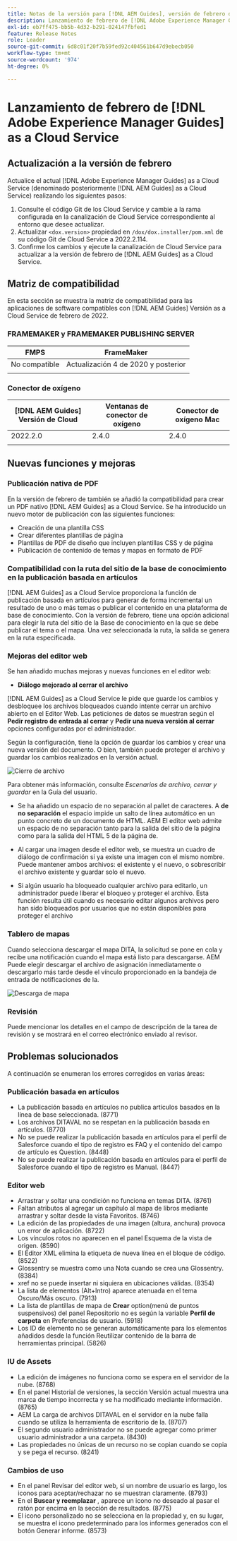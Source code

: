 ```yaml
---
title: Notas de la versión para [!DNL AEM Guides], versión de febrero de 2022
description: Lanzamiento de febrero de [!DNL Adobe Experience Manager Guides] as a Cloud Service
exl-id: eb7ff475-bb5b-4d32-b291-024147fbfed1
feature: Release Notes
role: Leader
source-git-commit: 6d8c01f20f7b59fed92c404561b647d9ebecb050
workflow-type: tm+mt
source-wordcount: '974'
ht-degree: 0%

---
```


# Lanzamiento de febrero de [!DNL Adobe Experience Manager Guides] as a Cloud Service

## Actualización a la versión de febrero

Actualice el actual [!DNL Adobe Experience Manager Guides] as a Cloud Service (denominado posteriormente [!DNL AEM Guides] as a Cloud Service) realizando los siguientes pasos:
1. Consulte el código Git de los Cloud Service y cambie a la rama configurada en la canalización de Cloud Service correspondiente al entorno que desee actualizar.
1. Actualizar `<dox.version>` propiedad en `/dox/dox.installer/pom.xml` de su código Git de Cloud Service a 2022.2.114.
1. Confirme los cambios y ejecute la canalización de Cloud Service para actualizar a la versión de febrero de [!DNL AEM Guides] as a Cloud Service.

## Matriz de compatibilidad

En esta sección se muestra la matriz de compatibilidad para las aplicaciones de software compatibles con [!DNL AEM Guides] Versión as a Cloud Service de febrero de 2022.

### FRAMEMAKER y FRAMEMAKER PUBLISHING SERVER

| FMPS | FrameMaker |
| --- | --- |
| No compatible | Actualización 4 de 2020 y posterior |
| | |


### Conector de oxígeno

| [!DNL AEM Guides] Versión de Cloud | Ventanas de conector de oxígeno | Conector de oxígeno Mac |
| --- | --- | --- |
| 2022.2.0 | 2.4.0 | 2.4.0 |
|  |  |  |


## Nuevas funciones y mejoras

### Publicación nativa de PDF

En la versión de febrero de también se añadió la compatibilidad para crear un PDF nativo [!DNL AEM Guides] as a Cloud Service. Se ha introducido un nuevo motor de publicación con las siguientes funciones:
* Creación de una plantilla CSS
* Crear diferentes plantillas de página
* Plantillas de PDF de diseño que incluyen plantillas CSS y de página
* Publicación de contenido de temas y mapas en formato de PDF

### Compatibilidad con la ruta del sitio de la base de conocimiento en la publicación basada en artículos

[!DNL AEM Guides] as a Cloud Service proporciona la función de publicación basada en artículos para generar de forma incremental un resultado de uno o más temas o publicar el contenido en una plataforma de base de conocimiento. Con la versión de febrero, tiene una opción adicional para elegir la ruta del sitio de la Base de conocimiento en la que se debe publicar el tema o el mapa. Una vez seleccionada la ruta, la salida se genera en la ruta especificada.

### Mejoras del editor web

Se han añadido muchas mejoras y nuevas funciones en el editor web:

* **Diálogo mejorado al cerrar el archivo**

[!DNL AEM Guides] as a Cloud Service le pide que guarde los cambios y desbloquee los archivos bloqueados cuando intente cerrar un archivo abierto en el Editor Web. Las peticiones de datos se muestran según el **Pedir registro de entrada al cerrar** y **Pedir una nueva versión al cerrar** opciones configuradas por el administrador.

Según la configuración, tiene la opción de guardar los cambios y crear una nueva versión del documento. O bien, también puede proteger el archivo y guardar los cambios realizados en la versión actual.

![Cierre de archivo](assets/file-close-save-changes-unlock.png)

Para obtener más información, consulte *Escenarios de archivo, cerrar y guardar* en la Guía del usuario.

* Se ha añadido un espacio de no separación al pallet de caracteres.  A **de no separación** el espacio impide un salto de línea automático en un punto concreto de un documento de HTML. AEM El editor web admite un espacio de no separación tanto para la salida del sitio de la página como para la salida del HTML 5 de la página de.

* Al cargar una imagen desde el editor web, se muestra un cuadro de diálogo de confirmación si ya existe una imagen con el mismo nombre. Puede mantener ambos archivos: el existente y el nuevo, o sobrescribir el archivo existente y guardar solo el nuevo.

* Si algún usuario ha bloqueado cualquier archivo para editarlo, un administrador puede liberar el bloqueo y proteger el archivo. Esta función resulta útil cuando es necesario editar algunos archivos pero han sido bloqueados por usuarios que no están disponibles para proteger el archivo

### Tablero de mapas

Cuando selecciona descargar el mapa DITA, la solicitud se pone en cola y recibe una notificación cuando el mapa está listo para descargarse. AEM Puede elegir descargar el archivo de asignación inmediatamente o descargarlo más tarde desde el vínculo proporcionado en la bandeja de entrada de notificaciones de la.

![Descarga de mapa](assets/download-map-prompt.png)

### Revisión

Puede mencionar los detalles en el campo de descripción de la tarea de revisión y se mostrará en el correo electrónico enviado al revisor.

## Problemas solucionados

A continuación se enumeran los errores corregidos en varias áreas:

### Publicación basada en artículos

* La publicación basada en artículos no publica artículos basados en la línea de base seleccionada. (8771)
* Los archivos DITAVAL no se respetan en la publicación basada en artículos. (8770)
* No se puede realizar la publicación basada en artículos para el perfil de Salesforce cuando el tipo de registro es FAQ y el contenido del campo de artículo es Question. (8448)
* No se puede realizar la publicación basada en artículos para el perfil de Salesforce cuando el tipo de registro es Manual. (8447)

### Editor web

* Arrastrar y soltar una condición no funciona en temas DITA. (8761)
* Faltan atributos al agregar un capítulo al mapa de libros mediante arrastrar y soltar desde la vista Favoritos. (8746)
* La edición de las propiedades de una imagen (altura, anchura) provoca un error de aplicación. (8722)
* Los vínculos rotos no aparecen en el panel Esquema de la vista de origen. (8590)
* El Editor XML elimina la etiqueta de nueva línea en el bloque de código. (8522)
* Glossentry se muestra como una Nota cuando se crea una Glossentry. (8384)
* xref no se puede insertar ni siquiera en ubicaciones válidas. (8354)
* La lista de elementos (Alt+Intro) aparece atenuada en el tema Oscuro/Más oscuro. (7913)
* La lista de plantillas de mapa de **Crear** option(menú de puntos suspensivos) del panel Repositorio no es según la variable **Perfil de carpeta** en Preferencias de usuario. (5918)
* Los ID de elemento no se generan automáticamente para los elementos añadidos desde la función Reutilizar contenido de la barra de herramientas principal. (5826)

### IU de Assets

* La edición de imágenes no funciona como se espera en el servidor de la nube. (8768)
* En el panel Historial de versiones, la sección Versión actual muestra una marca de tiempo incorrecta y se ha modificado mediante información. (8765)
* AEM La carga de archivos DITAVAL en el servidor en la nube falla cuando se utiliza la herramienta de escritorio de la. (8707)
* El segundo usuario administrador no se puede agregar como primer usuario administrador a una carpeta. (8430)
* Las propiedades no únicas de un recurso no se copian cuando se copia y se pega el recurso. (8241)

### Cambios de uso

* En el panel Revisar del editor web, si un nombre de usuario es largo, los iconos para aceptar/rechazar no se muestran claramente. (8793)
* En el **Buscar y reemplazar** , aparece un icono no deseado al pasar el ratón por encima en la sección de resultados. (8775)
* El icono personalizado no se selecciona en la propiedad y, en su lugar, se muestra el icono predeterminado para los informes generados con el botón Generar informe. (8573)
